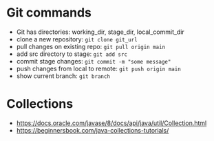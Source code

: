# Git commands
* Git has directories: working_dir, stage_dir, local_commit_dir
* clone a new repository: `git clone git_url`
* pull changes on existing repo: `git pull origin main`
* add src directory to stage: `git add src`
* commit stage changes: `git commit -m "some message"`
* push changes from local to remote: `git push origin main`
* show current branch: `git branch`

# Collections
* https://docs.oracle.com/javase/8/docs/api/java/util/Collection.html
* https://beginnersbook.com/java-collections-tutorials/